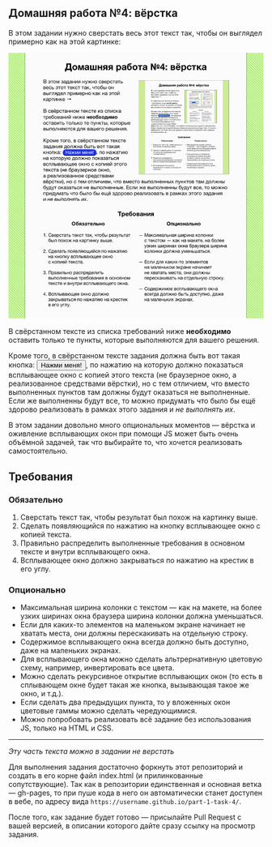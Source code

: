## Домашняя работа №4: вёрстка

В этом задании нужно сверстать весь этот текст так, чтобы он выглядел примерно как на этой картинке:

![Is this meta enough?](task.png)

В свёрстанном тексте из списка требований ниже **необходимо** оставить только те пункты, которые выполняются для вашего решения.

Кроме того, в свёрстанном тексте задания должна быть вот такая кнопка: <button type="button">Нажми меня!</button>, по нажатию на которую должно показаться всплывающее окно с копией этого текста (не браузерное окно, а реализованное средствами вёрстки), но с тем отличием, что вместо выполненных пунктов там должны будут оказаться не выполненные. Если же выполненны будут все, то можно придумать что было бы ещё здорово реализовать в рамках этого задания и _не выполнять их_.

В этом задании довольно много опциональных моментов — вёрстка и оживление всплывающих окон при помощи JS может быть очень объёмной задачей, так что выбирайте то, что хочется реализовать самостоятельно.

## Требования

### Обязательно

1. Сверстать текст так, чтобы результат был похож на картинку выше.
2. Сделать появляющийся по нажатию на кнопку всплывающее окно с копией текста.
3. Правильно распределить выполненные требования в основном тексте и внутри всплывающего окна.
4. Всплывающее окно должно закрываться по нажатию на крестик в его углу.

### Опционально

- Максимальная ширина колонки с текстом — как на макете, на более узких ширинах окна браузера ширина колонки должна уменьшаться.
- Если для каких-то элементов на маленьком экране начинает не хватать места, они должны перескакивать на отдельную строку.
- Содержимое всплывающего окна всегда должно быть доступно, даже на маленьких экранах.
- Для всплывающего окна можно сделать альтрернативную цветовую схему, например, инвертировать все цвета.
- Можно сделать рекурсивное открытие всплывающих окон (то есть в сплывающем окне будет такая же кнопка, вызывающая такое же окно, и т.д.).
- Если сделать два предыдущих пункта, то у вложенных окон цветовые гаммы можно сделать чередующимися.
- Можно попробовать реализовать всё задание без использования JS, только на HTML и CSS.


- - -

_Эту часть текста можно в задании не верстать_

Для выполнения задания достаточно форкнуть этот репозиторий и создать в его корне файл index.html (и прилинкованные сопутствующие). Так как в репозитории единственная и основная ветка — gh-pages, то при пуше кода в него он автоматически станет доступен в вебе, по адресу вида `https://username.github.io/part-1-task-4/`.

После того, как задание будет готово — присылайте Pull Request с вашей версией, в описании которого дайте сразу ссылку на просмотр задания.